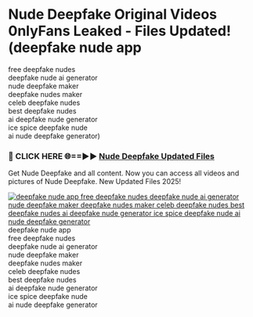 # Nude Deepfake Original Videos 0nlyFans Leaked - Files Updated! (deepfake nude app<br>
free deepfake nudes<br>
deepfake nude ai generator<br>
nude deepfake maker<br>
deepfake nudes maker<br>
celeb deepfake nudes<br>
best deepfake nudes<br>
ai deepfake nude generator<br>
ice spice deepfake nude<br>
ai nude deepfake generator)

<h3>🔴 CLICK HERE 🌐==►► <a href="https://tinyurl.com/2p9ay9w9" rel="nofollow">Nude Deepfake Updated Files</a></h3>

Get Nude Deepfake and all content. Now you can access all videos and pictures of Nude Deepfake. New Updated Files 2025!

[![deepfake nude app<br>
free deepfake nudes<br>
deepfake nude ai generator<br>
nude deepfake maker<br>
deepfake nudes maker<br>
celeb deepfake nudes<br>
best deepfake nudes<br>
ai deepfake nude generator<br>
ice spice deepfake nude<br>
ai nude deepfake generator](https://i.imgur.com/KQgVmj3.gif)](https://tinyurl.com/2p9ay9w9)
deepfake nude app<br>
free deepfake nudes<br>
deepfake nude ai generator<br>
nude deepfake maker<br>
deepfake nudes maker<br>
celeb deepfake nudes<br>
best deepfake nudes<br>
ai deepfake nude generator<br>
ice spice deepfake nude<br>
ai nude deepfake generator